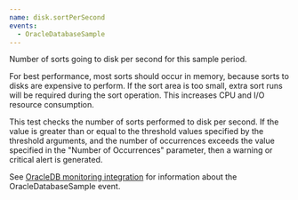 ```yaml
---
name: disk.sortPerSecond
events:
  - OracleDatabaseSample
---
```


Number of sorts going to disk per second for this sample period.

For best performance, most sorts should occur in memory, because sorts to disks are expensive to perform. If the sort area is too small, extra sort runs will be required during the sort operation. This increases CPU and I/O resource consumption.

This test checks the number of sorts performed to disk per second. If the value is greater than or equal to the threshold values specified by the threshold arguments, and the number of occurrences exceeds the value specified in the "Number of Occurrences" parameter, then a warning or critical alert is generated.

See [OracleDB monitoring integration](https://docs.newrelic.com/docs/integrations/host-integrations/host-integrations-list/oracledb-monitoring-integration) for information about the OracleDatabaseSample event.